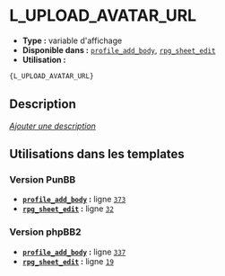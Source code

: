 # L_UPLOAD_AVATAR_URL
* __Type :__ variable d'affichage
* __Disponible dans :__ [`profile_add_body`](../tpl/var/profile_add_body.md#readme), [`rpg_sheet_edit`](../tpl/var/rpg_sheet_edit.md#readme)
* __Utilisation :__

```html
{L_UPLOAD_AVATAR_URL}
```

## Description
[*Ajouter une description*](https://fa-tvars.appspot.com/var/L_UPLOAD_AVATAR_URL)

## Utilisations dans les templates

### Version PunBB
* __[`profile_add_body`](../tpl/var/profile_add_body.md#readme) :__ ligne [`373`](../tpl/src/punbb/profile_add_body.tpl#L373)
* __[`rpg_sheet_edit`](../tpl/var/rpg_sheet_edit.md#readme) :__ ligne [`32`](../tpl/src/punbb/rpg_sheet_edit.tpl#L32)

### Version phpBB2
* __[`profile_add_body`](../tpl/var/profile_add_body.md#readme) :__ ligne [`337`](../tpl/src/subsilver/profile_add_body.tpl#L337)
* __[`rpg_sheet_edit`](../tpl/var/rpg_sheet_edit.md#readme) :__ ligne [`19`](../tpl/src/subsilver/rpg_sheet_edit.tpl#L19)